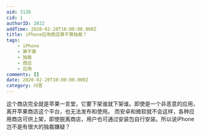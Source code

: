 ```yaml
---
aid: 3126
cid: 1
authorID: 2022
addTime: 2020-02-20T10:00:00.000Z
title: iPhone应用商店算不算独裁？
tags:
    - iPhone
    - 算不算
    - 独裁
    - 商店
    - 应用
comments: []
date: 2020-02-20T10:00:00.000Z
category: 问答
---
```


这个商店完全就是苹果一言堂，它要下架谁就下架谁。即使是一个非恶意的应用，离开苹果商店这个平台，也无法发布和使用。 而安卓和微软就不会这样，各种应用商店可供上架，即使脱离商店，用户也可通过安装包自行安装。所以说iPhone岂不是有很大的独裁嫌疑？

